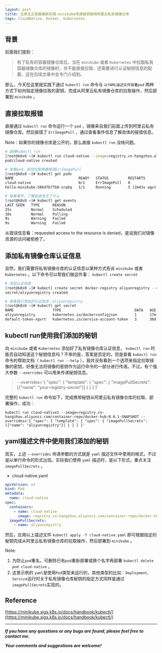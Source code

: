 ```yaml
---
layout: post
title: 云原生之容器编排实践-minikube传递秘钥使用阿里云私有镜像仓库
tags: CloudNative, Docker, Kubernetes
---
```


## 背景

前面我们提到：

> 有了私有的容器镜像仓库后，当在 `minikube` 或者 `Kubernetes` 中拉取私有容器镜像仓库的镜像时，并不能直接拉取，还需要进行认证秘钥信息的配置，这在后续文章中会专门介绍到。

那么，今天在这里就实践下通过 `kubectl run` 命令与 `以YAML描述文件部署pod` 两种方式下如何指定镜像拉取的密钥，完成从阿里云私有镜像仓库的拉取操作，然后部署到 `minikube` 。

## 直接拉取报错

直接通过 `kubectl run` 命令运行一个 `pod` ，镜像来自我们前面上传到阿里云私有镜像仓库。然后报错了 `ErrImagePull` ，通过查看事件信息了解具体的报错信息。

Note：如果你的镜像仓库是公开的，那么直接 `kubectl run` 没啥问题。

```bash
# 直接kubectl run
[root@k8s0 ~]# kubectl run cloud-native --image=registry.cn-hangzhou.aliyuncs.com/container-repo/docker-hub:0.0.1-SNAPSHOT
pod/cloud-native created

# 查看pod，发现拉取镜像错误ErrImagePull
[root@k8s0 ~]# kubectl get pods
NAME                              READY   STATUS         RESTARTS        AGE
cloud-native                      0/1     ErrImagePull   0               14s
hello-minikube-58647b77b8-srpbq   1/1     Running        5 (2m43s ago)   30d

# 查看事件，了解到底发生了什么
[root@k8s0 ~]# kubectl get events
LAST SEEN   TYPE      REASON                                             OBJECT                                MESSAGE
25s         Normal    Scheduled                                          pod/cloud-native                      Successfully assigned default/cloud-native to minikube
10s         Normal    Pulling                                            pod/cloud-native                      Pulling image "registry.cn-hangzhou.aliyuncs.com/container-repo/docker-hub:0.0.1-SNAPSHOT"
9s          Warning   Failed                                             pod/cloud-native                      Failed to pull image "registry.cn-hangzhou.aliyuncs.com/container-repo/docker-hub:0.0.1-SNAPSHOT": rpc error: code = Unknown desc = Error response from daemon: pull access denied for registry.cn-hangzhou.aliyuncs.com/container-repo/docker-hub, repository does not exist or may require 'docker login': denied: requested access to the resource is denied
9s          Warning   Failed                                             pod/cloud-native                      Error: ErrImagePull
```

从错误信息看：requested access to the resource is denied，是说我们对镜像资源的访问被拒绝了。

## 添加私有镜像仓库认证信息

显然，我们需要将私有镜像仓库的认证信息以某种方式告诉 `minikube` 或者 `Kubernetes` 。以下命令可以帮我们做这件事： `kubectl create secret`

```bash
# 添加认证信息
[root@k8s0 ~]# kubectl create secret docker-registry aliyunregistry --docker-server=registry.cn-hangzhou.aliyuncs.com --docker-username=heartsuit --docker-password=YourDocker --docker-email=youremail
secret/aliyunregistry created

# 查看我们添加的认证信息：aliyunregistry
[root@k8s0 ~]# kubectl get secret
NAME                  TYPE                                  DATA   AGE
aliyunregistry        kubernetes.io/dockerconfigjson        1      17m
default-token-xgvrt   kubernetes.io/service-account-token   3      30d
```

## kubectl run使用我们添加的秘钥

向 `minikube` 或者 `Kubernetes` 添加好了私有镜像仓库认证信息， `kubectl run` 时能否自动知道这个秘钥信息吗？不幸的是，答案是否定的。但是查看 `kubectl run` 命令的帮助文档（ `kubectl run --help` ），我并没有看到一个选项来指定拉取镜像的密钥，好像无法将镜像的密钥作为运行命令的一部分进行传递。不过，有个强大参数 `--overrides` 可以用来传递秘钥信息。

> --overrides='{ "spec": { "template": { "spec": { "imagePullSecrets": [{"name": "your-registry-secret"}] } } } }'

完整的 `kubectl run` 命令如下，完成携带秘钥从阿里云私有镜像仓库的拉取、部署操作，成功：

```
kubectl run cloud-native1 --image=registry.cn-hangzhou.aliyuncs.com/container-repo/docker-hub:0.0.1-SNAPSHOT --overrides='{ "spec": { "template": { "spec": { "imagePullSecrets": [{"name": "aliyunregistry"}] } } } }'
```

## yaml描述文件中使用我们添加的秘钥

其实，上述 `--overrides` 传递参数的方式就是 `yaml` 描述文件中使用的格式，不过是以单行命令的形式出现。实际我们使用 `yaml` 描述时，是以下形式，重点关注 `imagePullSecrets` 。

* cloud-native.yaml

```yaml
apiVersion: v1
kind: Pod
metadata:
  name: cloud-native
spec:
  containers:
    - name: cloud-native
      image: registry.cn-hangzhou.aliyuncs.com/container-repo/docker-hub:0.0.1-SNAPSHOT
  imagePullSecrets:
    - name: aliyunregistry
```

然后，应用以上描述文件 `kubectl apply -f cloud-native.yaml` 即可根据指定的秘钥完成从阿里云私有镜像仓库的拉取操作，然后部署到 `minikube` 。

Note: 

1. 为防止`pod`重名，可删除已有`pod`重新部署或换个名字再部署 `kubectl delete pod cloud-native` 。
2. 这里示例的 `yaml`是使用`Pod`类型来运行的，其他类型的比如：`Deployment`, `Service`运行时关于私有镜像仓库秘钥的指定方式同样是通过`imagePullSecrets`实现的。

## Reference

[https://minikube.sigs.k8s.io/docs/handbook/kubectl/](https://minikube.sigs.k8s.io/docs/handbook/kubectl/)

---

***If you have any questions or any bugs are found, please feel free to contact me.***

***Your comments and suggestions are welcome!***
